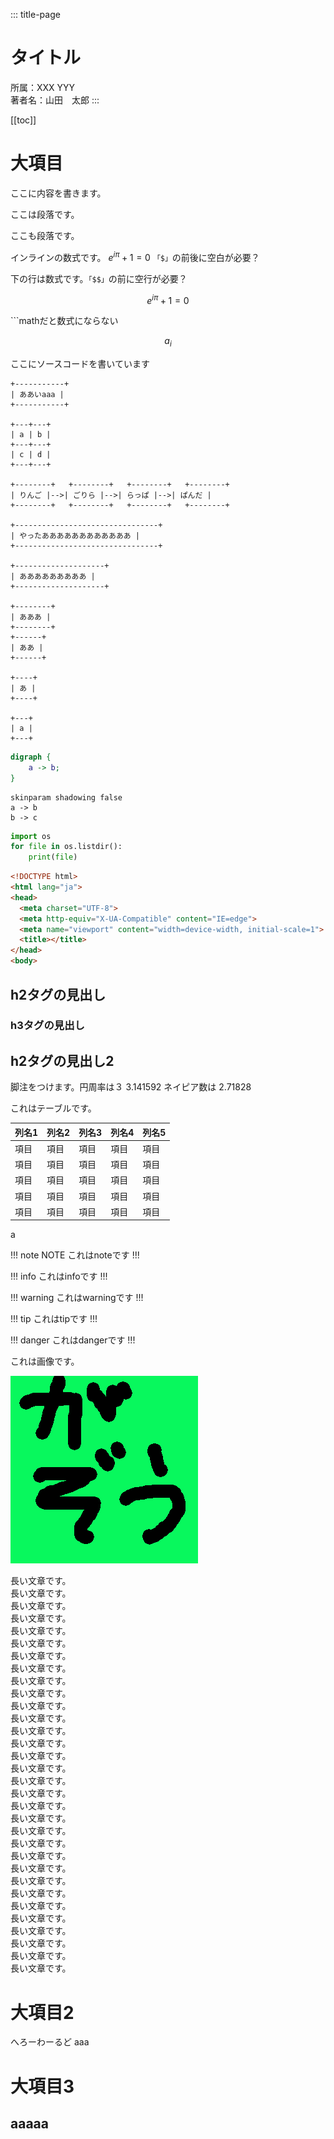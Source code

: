 ::: title-page
<!-- タイトルページ -->
# タイトル

所属：XXX YYY \
著者名：山田　太郎
:::

<!-- 目次 -->
[[toc]]

<!-- 本文 -->

# 大項目

ここに内容を書きます。

ここは段落です。

ここも段落です。

インラインの数式です。 $e^{i\pi}+1=0$
`「$」`の前後に空白が必要？

下の行は数式です。`「$$」`の前に空行が必要？

$$
e^{i\pi}+1=0
$$

\`\`\`mathだと数式にならない

```math
a_i
```

ここにソースコードを書いています

```ditaa
+-----------+
| ああいaaa |
+-----------+

+---+---+
| a | b |
+---+---+
| c | d |
+---+---+

+--------+   +--------+   +--------+   +--------+
| りんご |-->| ごりら |-->| らっぱ |-->| ぱんだ |
+--------+   +--------+   +--------+   +--------+

+--------------------------------+
| やったああああああああああああ |
+--------------------------------+

+--------------------+
| あああああああああ |
+--------------------+

+--------+
| あああ |
+--------+
+------+
| ああ |
+------+

+----+
| あ |
+----+

+---+
| a |
+---+
```

```dot
digraph {
    a -> b;
}
```

```plantuml
skinparam shadowing false
a -> b
b -> c
```


```python
import os
for file in os.listdir():
    print(file)
```

```html
<!DOCTYPE html>
<html lang="ja">
<head>
  <meta charset="UTF-8">
  <meta http-equiv="X-UA-Compatible" content="IE=edge">
  <meta name="viewport" content="width=device-width, initial-scale=1">
  <title></title>
</head>
<body>
```

</body>
</html>

## h2タグの見出し

### h3タグの見出し

## h2タグの見出し2

脚注をつけます。円周率は３ <span class="footnote">3.141592</span> ネイピア数は
<span class="footnote">2.71828</span>

これはテーブルです。

| 列名1 | 列名2 | 列名3 | 列名4 | 列名5 |
|-------|-------|-------|-------|-------|
| 項目  | 項目  | 項目  | 項目  | 項目  |
| 項目  | 項目  | 項目  | 項目  | 項目  |
| 項目  | 項目  | 項目  | 項目  | 項目  |
| 項目  | 項目  | 項目  | 項目  | 項目  |
| 項目  | 項目  | 項目  | 項目  | 項目  |

a

!!! note NOTE
これはnoteです
!!!

!!! info
これはinfoです
!!!

!!! warning
これはwarningです
!!!

!!! tip
これはtipです
!!!

!!! danger
これはdangerです
!!!

これは画像です。

![ここに図の注釈が来ます](./images/gazo.png)

長い文章です。\
長い文章です。\
長い文章です。\
長い文章です。\
長い文章です。\
長い文章です。\
長い文章です。\
長い文章です。\
長い文章です。\
長い文章です。\
長い文章です。\
長い文章です。\
長い文章です。\
長い文章です。\
長い文章です。\
長い文章です。\
長い文章です。\
長い文章です。\
長い文章です。\
長い文章です。\
長い文章です。\
長い文章です。\
長い文章です。\
長い文章です。\
長い文章です。\
長い文章です。\
長い文章です。\
長い文章です。\
長い文章です。\
長い文章です。\
長い文章です。\
長い文章です。


大項目2
=======

へろーわーるど aaa

大項目3
=======

## aaaaa

